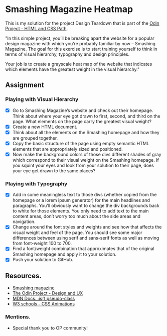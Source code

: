 # Smashing Magazine Heatmap

This is my solution for the project Design Teardown that is part of the [Odin Project - HTML and CSS Path](https://www.theodinproject.com/paths/full-stack-javascript/courses/html-and-css/lessons/design-teardown).

"In this simple project, you’ll be breaking apart the website for a popular design magazine with which you’re probably familiar by now – Smashing Magazine. The goal for this exercise is to start training yourself to think in terms of visual hierarchy, typography and design principles.

Your job is to create a grayscale heat map of the website that indicates which elements have the greatest weight in the visual hierarchy."

## Assignment

### Playing with Visual Hierarchy

* [x] Go to Smashing Magazine’s website and check out their homepage. Think about where your eye got drawn to first, second, and third on the page. What elements on the page carry the greatest visual weight?
* [x] Create a new HTML document.
* [x] Think about all the elements on the Smashing homepage and how they are grouped together.
* [x] Copy the basic structure of the page using empty semantic HTML elements that are appropriately sized and positioned.
* [x] Now make the background colors of those divs different shades of gray which correspond to their visual weight on the Smashing homepage. If you squint your eyes and look from your solution to their page, does your eye get drawn to the same places?

### Playing with Typography

* [x] Add in some meaningless text to those divs (whether copied from the homepage or a lorem ipsum generator) for the main headlines and paragraphs. You’ll obviously want to change the div backgrounds back to white for those elements. You only need to add text to the main content areas, don’t worry too much about the side areas and navigation.
* [x] Change around the font styles and weights and see how that affects the visual weight and feel of the page. You should see some major differences between using serif and sans-serif fonts as well as moving from font-weight 100 to 700.
* [x] Find a font/weight combination that approximates that of the original Smashing homepage and apply it to your solution.
* [x] Push your solution to GitHub.

## Resources.

* [Smashing magazine](https://www.smashingmagazine.com/)
* [The Odin Project - Design and UX](https://www.theodinproject.com/paths/full-stack-javascript/courses/html-and-css#design-and-ux)
*  [MDN Docs. :is() pseudo-class](https://developer.mozilla.org/en-US/docs/Web/CSS/:is)
*  [W3 schools - CSS Animations](https://www.w3schools.com/css/css3_animations.asp)

### Mentions. 

* Special thank you to OP community!